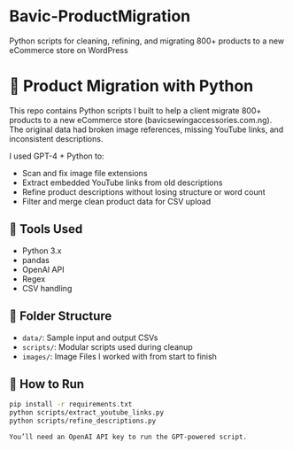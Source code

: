 # Bavic-ProductMigration
Python scripts for cleaning, refining, and migrating 800+ products to a new eCommerce store on WordPress

# 🧵 Product Migration with Python

This repo contains Python scripts I built to help a client migrate 800+ products to a new eCommerce store (bavicsewingaccessories.com.ng). The original data had broken image references, missing YouTube links, and inconsistent descriptions.

I used GPT-4 + Python to:
- Scan and fix image file extensions
- Extract embedded YouTube links from old descriptions
- Refine product descriptions without losing structure or word count
- Filter and merge clean product data for CSV upload

## 🔧 Tools Used
- Python 3.x
- pandas
- OpenAI API
- Regex
- CSV handling

## 📁 Folder Structure
- `data/`: Sample input and output CSVs
- `scripts/`: Modular scripts used during cleanup
- `images/`: Image Files I worked with from start to finish

## 🚀 How to Run
```bash
pip install -r requirements.txt
python scripts/extract_youtube_links.py
python scripts/refine_descriptions.py

You’ll need an OpenAI API key to run the GPT-powered script.
